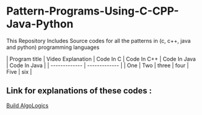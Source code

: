 # Pattern-Programs-Using-C-CPP-Java-Python
This Repository Includes Source codes for all the patterns in (c, c++, java and python) programming languages

| Program title  | Video Explanation | Code In C | Code In C++ | Code In Java | Code In Java | 
| ------------- | ------------- |
| One | Two  | three | four  | Five | six |



## Link for explanations of these codes : 
[Build AlgoLogics](https://www.youtube.com/BuildAlgoLogics)
